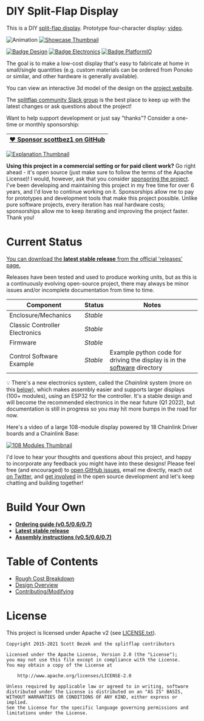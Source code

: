 # DIY Split-Flap Display

This is a DIY [split-flap display][Wikipedia].
Prototype four-character display: [video][Showcase].

![Animation]
[![Showcase Thumbnail]][Showcase]

[![Badge Design]][Workflow Design]
[![Badge Electronics]][Workflow Electronics]
[![Badge PlatformIO]][Workflow PlatformIO]

The goal is to make a low-cost display that's easy to fabricate at home in small/single quantities (e.g. custom materials can be ordered from Ponoko or similar, and other hardware is generally available).

You can view an interactive 3d model of the design on the [project website][Website].

The [splitflap community Slack group][Slack] is the best place to keep up with the latest changes or ask questions about the project!

Want to help support development or just say "thanks"? Consider a one-time or monthly sponsorship:

| [:heart: Sponsor scottbez1 on GitHub][Sponsor] |
|---|

[![Explanation Thumbnail]][Explanation]

**Using this project in a commercial setting or for paid client work?** Go right ahead - it's open source (just make sure to follow the terms of the Apache License)! I would, however, ask that you consider [sponsoring the project][Sponsor]. I've been developing and maintaining this project in my free time for over 6 years, and I'd love to continue working on it. Sponsorships allow me to pay for prototypes and development tools that make this project possible. Unlike pure software projects, every iteration has real hardware costs; sponsorships allow me to keep iterating and improving the project faster. Thank you!


# Current Status
[You can download the **latest stable release** from the official 'releases' page.][Releases]

Releases have been tested and used to produce working units, but as this is a continuously evolving open-source project, there may always be minor issues and/or incomplete documentation from time to time.

| Component | Status | Notes |
| --- | --- | --- |
| Enclosure/Mechanics | *Stable* | |
| Classic Controller Electronics | *Stable* | |
| Firmware | *Stable* | |
| Control Software Example | *Stable* | Example python code for driving the display is in the [software](software) directory|


:bulb: There's a new electronics system, called the *Chainlink* system (more on this [below](Documentation/Design.md#chainlink-electronics)), which makes assembly easier and supports larger displays (100+ modules), using an ESP32 for the controller. It's a stable design and will become the recommended electronics in the near future (Q1 2022), but documentation is still in progress so you may hit more bumps in the road for now.

Here's a video of a large 108-module display powered by 18 Chainlink Driver boards and a Chainlink Base:

[![108 Modules Thumbnail]][108 Modules]

I'd love to hear your thoughts and questions about this project, and happy to incorporate any feedback you might have into these designs! Please feel free (and encouraged) to [open GitHub issues][New Issue], email me directly, reach out [on Twitter][Twitter], and [get involved][Pull Requests] in the open source development and let's keep chatting and building together!

# Build Your Own

* [**Ordering guide (v0.5/0.6/0.7)**][Order Guide]
* [**Latest stable release**][Releases]
* [**Assembly instructions (v0.5/0.6/0.7)**][Assembly Guide]

# Table of Contents
- [Rough Cost Breakdown][Cost]
- [Design Overview][Design]
- [Contributing/Modifying][Contribute]


# License

This project is licensed under Apache v2 (see [LICENSE.txt](LICENSE.txt)).

    Copyright 2015-2021 Scott Bezek and the splitflap contributors
    
    Licensed under the Apache License, Version 2.0 (the "License");
    you may not use this file except in compliance with the License.
    You may obtain a copy of the License at
    
        http://www.apache.org/licenses/LICENSE-2.0
    
    Unless required by applicable law or agreed to in writing, software
    distributed under the License is distributed on an "AS IS" BASIS,
    WITHOUT WARRANTIES OR CONDITIONS OF ANY KIND, either express or implied.
    See the License for the specific language governing permissions and
    limitations under the License.
    
    
<!----------------------------------------------------------------------------->

[Badge Electronics]: https://github.com/scottbez1/splitflap/actions/workflows/electronics.yml/badge.svg?branch=master
[Badge PlatformIO]: https://github.com/scottbez1/splitflap/actions/workflows/pio.yml/badge.svg?branch=master
[Badge Design]: https://github.com/scottbez1/splitflap/actions/workflows/3d.yml/badge.svg?branch=master

[Workflow Electronics]: https://github.com/scottbez1/splitflap/actions/workflows/electronics.yml
[Workflow PlatformIO]: https://github.com/scottbez1/splitflap/actions/workflows/pio.yml
[Workflow Design]: https://github.com/scottbez1/splitflap/actions/workflows/3d.yml


[Showcase Thumbnail]: renders/prototypeVideoThumbnail.jpg
[Showcase]: https://www.youtube.com/watch?v=vq4o_88kN8g

[Explanation Thumbnail]: renders/howItWorksThumbnail.jpg
[Explanation]: https://www.youtube.com/watch?v=UAQJJAQSg_g

[108 Modules Thumbnail]: https://raw.githubusercontent.com/wiki/scottbez1/splitflap/images/animationsThumb.gif
[108 Modules]: https://youtu.be/g9EPabcxBsM

[Animation]: https://s3.amazonaws.com/splitflap-artifacts/master/3d/3d_animation.gif
[Wikipedia]: https://en.wikipedia.org/wiki/Split-flap_display
[Website]: https://scottbez1.github.io/splitflap/
[Sponsor]: https://github.com/sponsors/scottbez1
[Slack]: https://join.slack.com/t/splitflap/shared_invite/zt-dpvol87b-3zUaxXrUd8WauPXr1uBj5Q
[Releases]: (https://github.com/scottbez1/splitflap/releases)
[New Issue]: https://github.com/scottbez1/splitflap/issues/new
[Twitter]: https://twitter.com/scottbez1
[Pull Requests]: https://github.com/scottbez1/splitflap/pulls
[Order Guide]: https://paper.dropbox.com/doc/Ordering-Splitflap-v0.5--AS8OCZ~75DLuHBGHhxn94YAMAg-iCwwMo0hRkkAlwdutccWf
[Assembly Guide]: https://paper.dropbox.com/doc/Splitflap-Kit-v0.5v1.0-Instructions--ASQDu1uoa6n4_t1pva1bM1MgAg-bxXJlke5ROmamcx4OH44r

[Cost]: Documentation/Cost.md
[Design]: Documentation/Design.md
[Contribute]: Documentation/Contribute.md



